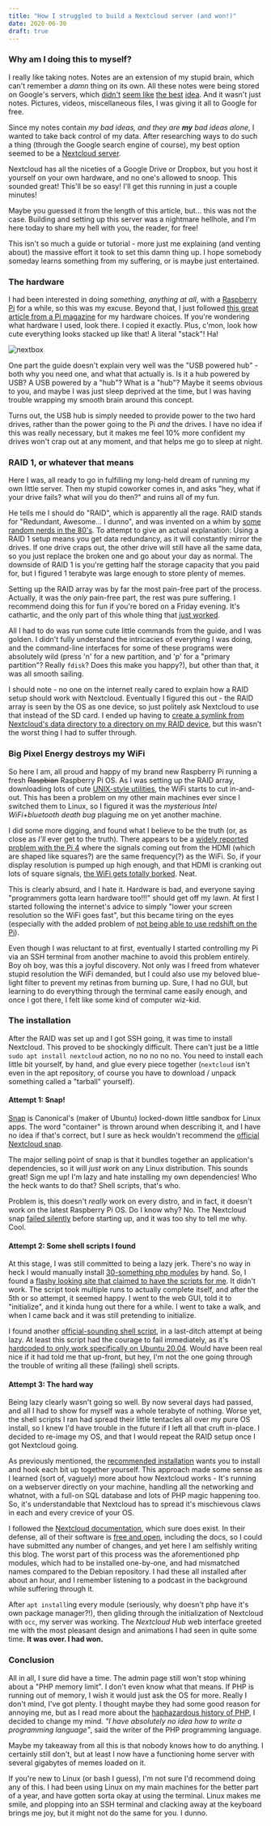 ```yaml
---
title: "How I struggled to build a Nextcloud server (and won!)"
date: 2020-06-30
draft: true
---
```


### Why am I doing this to myself?
I really like taking notes. Notes are an extension of my stupid brain, which can't remember a *damn* thing on its own. All these notes were being stored on Google's servers, which [didn't](https://en.wikipedia.org/wiki/PRISM_(surveillance_program)) [seem like](https://www.gnu.org/proprietary/malware-google.en.html) [the best](https://www.washingtonpost.com/technology/2019/06/21/google-chrome-has-become-surveillance-software-its-time-switch/) [idea](https://www.eff.org/deeplinks/2020/03/google-says-it-doesnt-sell-your-data-heres-how-company-shares-monetizes-and). And it wasn't just notes. Pictures, videos, miscellaneous files, I was giving it all to Google for free.

Since my notes contain *my bad ideas, and they are **my** bad ideas alone*, I wanted to take back control of my data. After researching ways to do such a thing (through the Google search engine of course), my best option seemed to be a [Nextcloud server](https://nextcloud.com/).

Nextcloud has all the niceties of a Google Drive or Dropbox, but you host it yourself on your own hardware, and no one's allowed to snoop. This sounded great! This'll be so easy! I'll get this running in just a couple minutes!

Maybe you guessed it from the length of this article, but... this was not the case. Building and setting up this server was a nightmare hellhole, and I'm here today to share my hell with you, the reader, for free!

This isn't so much a guide or tutorial - more just me explaining (and venting about) the massive effort it took to set this damn thing up. I hope somebody someday learns something from my suffering, or is maybe just entertained.

### The hardware
I had been interested in doing *something, anything at all*, with a [Raspberry Pi](https://www.raspberrypi.org/) for a while, so this was my excuse. Beyond that, I just followed [this great article from a Pi magazine](https://magpi.raspberrypi.org/articles/build-a-raspberry-pi-nas) for my hardware choices. If you're wondering what hardware I used, look there. I copied it exactly. Plus, c'mon, look how cute everything looks stacked up like that! A literal "stack"! Ha!

![nextbox](nextbox.png)

One part the guide doesn't explain very well was the "USB powered hub" - both why you need one, and what that actually is. Is it a hub powered by USB? A USB powered by a "hub"? What is a "hub"? Maybe it seems obvious to you, and maybe I was just sleep deprived at the time, but I was having trouble wrapping my smooth brain around this concept.

Turns out, the USB hub is simply needed to provide power to the two hard drives, rather than the power going to the Pi *and* the drives. I have no idea if this was really necessary, but it makes me feel 10% more confident my drives won't crap out at any moment, and that helps me go to sleep at night.

### RAID 1, or whatever that means
Here I was, all ready to go in fulfilling my long-held dream of running my own little server. Then my stupid coworker comes in, and asks "hey, what if your drive fails? what will you do then?" and ruins all of my fun. 

He tells me I should do "RAID", which is apparently all the rage. RAID stands for "Redundant, Awesome... I dunno", and was invented on a whim by [some random nerds in the 80's](https://en.wikipedia.org/wiki/RAID#History). To attempt to give an actual explanation: Using a RAID 1 setup means you get data redundancy, as it will constantly mirror the drives. If one drive craps out, the other drive will still have all the same data, so you just replace the broken one and go about your day as normal. The downside of RAID 1 is you're getting half the storage capacity that you paid for, but I figured 1 terabyte was large enough to store plenty of memes.

Setting up the RAID array was by far the most pain-free part of the process. Actually, it was the *only* pain-free part, the rest was pure suffering. I recommend doing this for fun if you're bored on a Friday evening. It's cathartic, and the only part of this whole thing that [just worked](https://www.youtube.com/watch?v=nVqcxarP9J4).

All I had to do was run some cute little commands from the guide, and I was golden. I didn't fully understand the intricacies of everything I was doing, and the command-line interfaces for some of these programs were absolutely wild (press 'n' for a new partition, and 'p' for a "primary partition"? Really `fdisk`? Does this make you happy?), but other than that, it was all smooth sailing.

I should note - no one on the internet really cared to explain how a RAID setup should work with Nextcloud. Eventually I figured this out - the RAID array is seen by the OS as one device, so just politely ask Nextcloud to use that instead of the SD card. I ended up having to [create a symlink from Nextcloud's data directory to a directory on my RAID device](https://docs.nextcloud.com/server/latest/admin_manual/issues/general_troubleshooting.html#troubleshooting-data-directory), but this wasn't the worst thing I had to suffer through.

### Big Pixel Energy destroys my WiFi
So here I am, all proud and happy of my brand new Raspberry Pi running a fresh ~~Raspbian~~ Raspberry Pi OS. As I was setting up the RAID array, downloading lots of cute [UNIX-style utilities](https://en.wikipedia.org/wiki/Unix_philosophy), the WiFi starts to cut in-and-out. This has been a problem on my other main machines ever since I switched them to Linux, so I figured it was the *mysterious Intel WiFi+bluetooth death bug* plaguing me on yet another machine.

I did some more digging, and found what I believe to be the truth (or, as close as *I'll* ever get to the truth). There appears to be a [widely reported problem with the Pi 4](https://www.raspberrypi.org/forums/viewtopic.php?t=247982) where the signals coming out from the HDMI (which are shaped like squares?) are the same frequency(?) as the WiFi. So, if your display resolution is pumped up high enough, and that HDMI is cranking out lots of square signals, [the WiFi gets totally borked](https://www.raspberrypi.org/forums/viewtopic.php?p=1514642&sid=b811be4b798c7ab50d7626c691b5cc26#p1514642). Neat.

This is clearly absurd, and I hate it. Hardware is bad, and everyone saying "programmers gotta learn hardware too!!!" should get off my lawn. At first I started following the internet's advice to simply "lower your screen resolution so the WiFi goes fast", but this became tiring on the eyes (especially with the added problem of [not being able to use redshift on the Pi](https://www.raspberrypi.org/forums/viewtopic.php?t=250534)).

Even though I was reluctant to at first, eventually I started controlling my Pi via an SSH terminal from another machine to avoid this problem entirely. Boy oh boy, was this a joyful discovery. Not only was I freed from whatever stupid resolution the WiFi demanded, but I could also use my beloved blue-light filter to prevent my retinas from burning up. Sure, I had no GUI, but learning to do everything through the terminal came easily enough, and once I got there, I felt like some kind of computer wiz-kid.

### The installation
After the RAID was set up and I got SSH going, it was time to install Nextcloud. This proved to be shockingly difficult. There can't just be a little `sudo apt install nextcloud` action, no no no no no. You need to install each little bit yourself, by hand, and glue every piece together (`nextcloud` isn't even in the apt repository, of course you have to download / unpack something called a "tarball" yourself).

#### Attempt 1: Snap!
[Snap](https://snapcraft.io/) is Canonical's (maker of Ubuntu) locked-down little sandbox for Linux apps. The word "container" is thrown around when describing it, and I have no idea if that's correct, but I sure as heck wouldn't recommend the [official Nextcloud snap](https://snapcraft.io/nextcloud).

The major selling point of snap is that it bundles together an application's dependencies, so it will *just work* on any Linux distribution. This sounds great! Sign me up! I'm lazy and hate installing my own dependencies! Who the heck wants to do that? Shell scripts, that's who.

Problem is, this doesn't *really* work on every distro, and in fact, it doesn't work on the latest Raspberry Pi OS. Do I know why? No. The Nextcloud snap [failed silently](https://en.wikipedia.org/wiki/Fail-silent_system) before starting up, and it was too shy to tell me why. Cool.

#### Attempt 2: Some shell scripts I found
At this stage, I was still committed to being a lazy jerk. There's no way in heck I would manually install [30-something php modules](https://docs.nextcloud.com/server/latest/admin_manual/installation/source_installation.html#prerequisites-for-manual-installation) by hand. So, I found a [flashy looking site that claimed to have the scripts for me](https://ownyourbits.com/nextcloudpi/). It didn't work. The script took multiple runs to actually complete itself, and after the 5th or so attempt, it seemed happy. I went to the web GUI, told it to "initialize", and it kinda hung out there for a while. I went to take a walk, and when I came back and it was still pretending to initialize. 

I found another [official-sounding shell script](https://github.com/nextcloud/vm), in a last-ditch attempt at being lazy. At least this script had the courage to fail immediately, as it's [hardcoded to only work specifically on Ubuntu 20.04](https://github.com/nextcloud/vm/blob/master/nextcloud_install_production.sh/#L83). Would have been real nice if it had told me that up-front, but hey, I'm not the one going through the trouble of writing all these (failing) shell scripts.

#### Attempt 3: The hard way
Being lazy clearly wasn't going so well. By now several days had passed, and all I had to show for myself was a whole terabyte of nothing. Worse yet, the shell scripts I ran had spread their little tentacles all over my pure OS install, so I knew I'd have trouble in the future if I left all that cruft in-place. I decided to re-image my OS, and that I would repeat the RAID setup once I got Nextcloud going.

As previously mentioned, the [recommended installation](https://docs.nextcloud.com/server/latest/admin_manual/installation/source_installation.html) wants you to install and hook each bit up together yourself. This approach made some sense as I learned (sort of, vaguely) more about how Nextcloud works - It's running on a webserver directly on your machine, handling all the networking and whatnot, with a full-on SQL database and lots of PHP magic happening too. So, it's understandable that Nextcloud has to spread it's mischievous claws in each and every crevice of your OS.

I followed the [Nextcloud documentation](https://docs.nextcloud.com/server/latest/admin_manual/index.html), which sure does exist. In their defense, all of their software is [free and open](https://en.wikipedia.org/wiki/Free_and_open-source_software), including the docs, so I could have submitted any number of changes, and yet here I am selfishly writing this blog. The worst part of this process was the aforementioned php modules, which had to be installed one-by-one, and had mismatched names compared to the Debian repository. I had these all installed after about an hour, and I remember listening to a podcast in the background while suffering through it.

After `apt install`ing every module (seriously, why doesn't php have it's own package manager?!), then gliding through the initialization of Nextcloud with `occ`, my server was working. The *Nextcloud Hub* web interface greeted me with the most pleasant design and animations I had seen in quite some time. **It was over. I had won.**

### Conclusion
All in all, I sure did have a time. The admin page still won't stop whining about a "PHP memory limit". I don't even know what that means. If PHP is running out of memory, I wish it would just ask the OS for more. Really I don't mind, I've got plenty. I thought maybe they had some good reason for annoying me, but as I read more about the [haphazardous history of PHP](https://en.wikipedia.org/wiki/PHP#Early_history), I decided to change my mind. *"I have absolutely no idea how to write a programming language"*, said the writer of the PHP programming language.

Maybe my takeaway from all this is that nobody knows how to do anything. I certainly still don't, but at least I now have a functioning home server with several gigabytes of memes loaded on it.

If you're new to Linux (or bash I guess), I'm not sure I'd recommend doing any of this. I had been using Linux on my main machines for the better part of a year, and have gotten sorta okay at using the terminal. Linux makes me smile, and plopping into an SSH terminal and clacking away at the keyboard brings me joy, but it might not do the same for you. I dunno. 
